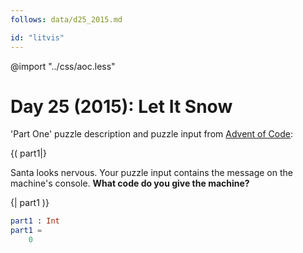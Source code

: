 ```yaml
---
follows: data/d25_2015.md

id: "litvis"
---
```


@import "../css/aoc.less"

# Day 25 (2015): Let It Snow

'Part One' puzzle description and puzzle input from [Advent of Code](https://adventofcode.com/2015/day/25):

{( part1|}

Santa looks nervous. Your puzzle input contains the message on the machine's console. **What code do you give the machine?**

{| part1 )}

```elm {l r}
part1 : Int
part1 =
    0
```
